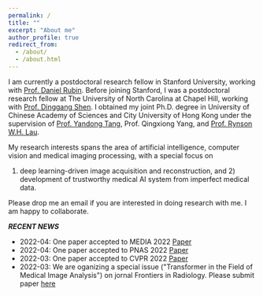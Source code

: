 ```yaml
---
permalink: /
title: ""
excerpt: "About me"
author_profile: true
redirect_from: 
  - /about/
  - /about.html
---
```


I am currently a postdoctoral research fellow in Stanford University, working with [Prof. Daniel Rubin](https://rubinlab.stanford.edu/). Before joining
Stanford, I was a postdoctoral research fellow at The University of North Carolina at Chapel Hill, working with [Prof.
Dinggang Shen](http://idea.bme.shanghaitech.edu.cn). I obtained my joint Ph.D. degree in University of Chinese Academy of Sciences and City University of Hong
Kong under the supervision of [Prof. Yandong Tang](http://vision.sia.cn/our%20team/YandongTang-homepage/vision-YandongTang%28English%29.html), Prof. Qingxiong Yang, and [Prof. Rynson W.H. Lau](https://www.cs.cityu.edu.hk/~rynson/). 

My research interests spans the area of artificial intelligence, computer vision and medical imaging processing, with a special focus on
1) deep learning-driven image acquisition and reconstruction, and 2) development of trustworthy medical AI system
from imperfect medical data.

Please drop me an email if you are interested in doing research with me. I am happy to collaborate.

***RECENT NEWS***
* 2022-04: One paper accepted to MEDIA 2022 [Paper](https://arxiv.org/pdf/2106.13208.pdf)
* 2022-04: One paper accepted to PNAS 2022 [Paper](https://www.pnas.org/doi/abs/10.1073/pnas.2123111119)
* 2022-03: One paper accepted to CVPR 2022 [Paper](https://arxiv.org/pdf/2106.06047.pdf)
* 2022-03: We are oganizing a special issue ("Transformer in the Field of Medical Image Analysis") on jornal Frontiers in Radiology. Please submit paper [here](https://www.frontiersin.org/research-topics/33732/transformer-in-the-field-of-medical-image-analysis)

